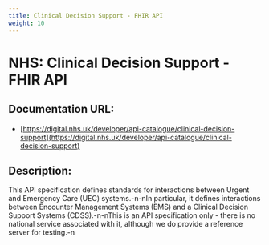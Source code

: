 ```yaml
---
title: Clinical Decision Support - FHIR API
weight: 10
---
```


# NHS: Clinical Decision Support - FHIR API

## Documentation URL:
 - [https://digital.nhs.uk/developer/api-catalogue/clinical-decision-support](https://digital.nhs.uk/developer/api-catalogue/clinical-decision-support)

## Description:
This API specification defines standards for interactions between Urgent and Emergency Care (UEC) systems.-n-nIn particular, it defines interactions between Encounter Management Systems (EMS) and a Clinical Decision Support Systems (CDSS).-n-nThis is an API specification only - there is no national service associated with it, although we do provide a reference server for testing.-n

